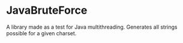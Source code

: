 # JavaBruteForce
A library made as a test for Java multithreading. Generates all strings possible for a given charset.
